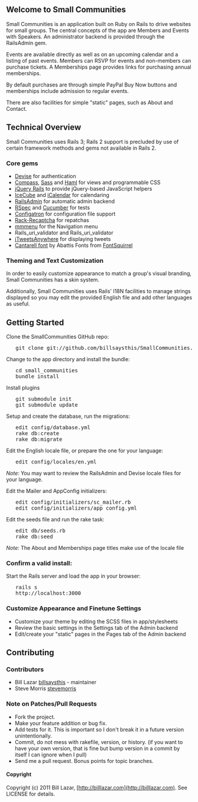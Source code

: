 ## Welcome to Small Communities

Small Communities is an application built on Ruby on Rails to drive websites 
for small groups. The central concepts of the app are Members and Events with 
Speakers. An administrator backend is provided through the RailsAdmin gem.

Events are available directly as well as on an upcoming calendar and a listing 
of past events. Members can RSVP for events and non-members can purchase 
tickets. A Memberships page provides links for purchasing annual memberships.

By default purchases are through simple PayPal Buy Now buttons and memberships 
include admission to regular events.

There are also facilities for simple "static" pages, such as About and Contact.

## Technical Overview

Small Communities uses Rails 3; Rails 2 support is precluded by use of certain 
framework methods and gems not available in Rails 2.

### Core gems

* [Devise](https://github.com/plataformatec/devise) for authentication
* [Compass](http://compass-style.org), [Sass](http://sass-lang.com) and [Haml](http://haml-lang.com) for views and programmable CSS
* [jQuery Rails](https://github.com/indirect/jquery-rails) to provide jQuery-based JavaScript helpers
* [IceCube](https://github.com/seejohnrun/ice_cube) and [iCalendar](http://icalendar.rubyforge.org/) for calendaring
* [RailsAdmin](https://github.com/sferik/rails_admin) for automatic admin backend
* [RSpec](http://rspec.info) and [Cucumber](http://cukes.info) for tests
* [Configatron](https://github.com/markbates/configatron) for configuration file support
* [Rack-Recaptcha](https://github.com/achiu/rack-recaptcha) for repatchas
* [mmmenu](https://github.com/snitko/mmmenu) for the Navigation menu
* Rails_uri_validator and Rails_uri_validator
* [jTweetsAnywhere](http://thomasbillenstein.com/jTweetsAnywhere/) for displaying tweets
* [Cantarell font](http://www.fontsquirrel.com/fonts/Cantarell) by Abattis Fonts from [FontSquirrel](http://www.fontsquirrel.com/)

### Theming and Text Customization

In order to easily customize appearance to match a group's visual branding, 
Small Communities has a skin system.

Additionally, Small Communities uses Rails' I18N facilities to manage strings 
displayed so you may edit the provided English file and add other languages as 
useful.

## Getting Started

Clone the SmallCommunities GitHub repo:

<pre>   git clone git://github.com/billsaysthis/SmallCommunities.git</pre>

Change to the app directory and install the bundle:

<pre>   cd small_communities
   bundle install</pre>

Install plugins

<pre>   git submodule init
   git submodule update</pre>

Setup and create the database, run the migrations:

<pre>   edit config/database.yml
   rake db:create
   rake db:migrate</pre>

Edit the English locale file, or prepare the one for your language:

<pre>   edit config/locales/en.yml</pre>

_Note:_ You may want to review the RailsAdmin and Devise locale files for your language.

Edit the Mailer and AppConfig initializers:

<pre>   edit config/initializers/sc_mailer.rb
   edit config/initializers/app_config.yml</pre>

Edit the seeds file and run the rake task:

<pre>   edit db/seeds.rb
   rake db:seed</pre>

_Note:_ The About and Memberships page titles make use of the locale file

### Confirm a valid install:

Start the Rails server and load the app in your browser:

<pre>   rails s
   http://localhost:3000</pre>

### Customize Appearance and Finetune Settings

* Customize your theme by editing the SCSS files in app/stylesheets
* Review the basic settings in the Settings tab of the Admin backend
* Edit/create your "static" pages in the Pages tab of the Admin backend

## Contributing

### Contributors

- Bill Lazar [billsaysthis](http://github.com/billsaysthis) - maintainer
- Steve Morris [stevemorris](http://github.com/stevemorris)

### Note on Patches/Pull Requests
 
* Fork the project.
* Make your feature addition or bug fix.
* Add tests for it. This is important so I don't break it in a
  future version unintentionally.
* Commit, do not mess with rakefile, version, or history.
  (if you want to have your own version, that is fine but bump version in a commit by itself I can ignore when I pull)
* Send me a pull request. Bonus points for topic branches.

#### Copyright

Copyright (c) 2011 Bill Lazar, [http://billlazar.com](http://billlazar.com). See LICENSE for details.